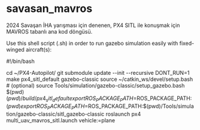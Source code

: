 # savasan_mavros
2024 Savaşan İHA yarışması için denenen, PX4 SITL ile konuşmak için MAVROS tabanlı ana kod döngüsü.

Use this shell script (.sh) in order to run gazebo simulation easily with fixed-winged aircraft(s):

#!/bin/bash

cd ~/PX4-Autopilot/
git submodule update --init --recursive
DONT_RUN=1 make px4_sitl_default gazebo-classic
source ~/catkin_ws/devel/setup.bash    # (optional)
source Tools/simulation/gazebo-classic/setup_gazebo.bash $(pwd) $(pwd)/build/px4_sitl_default
export ROS_PACKAGE_PATH=$ROS_PACKAGE_PATH:$(pwd)
export ROS_PACKAGE_PATH=$ROS_PACKAGE_PATH:$(pwd)/Tools/simulation/gazebo-classic/sitl_gazebo-classic
roslaunch px4 multi_uav_mavros_sitl.launch vehicle:=plane 

